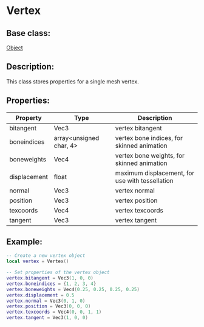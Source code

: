 # Vertex

## Base class:
[Object](Object.md)

## Description:
This class stores properties for a single mesh vertex.

## Properties:
| Property    | Type                           | Description                              |
|-------------|--------------------------------|------------------------------------------|
| bitangent   | Vec3                           | vertex bitangent                         |
| boneindices | array<unsigned char, 4>        | vertex bone indices, for skinned animation|
| boneweights | Vec4                           | vertex bone weights, for skinned animation|
| displacement| float                          | maximum displacement, for use with tessellation|
| normal      | Vec3                           | vertex normal                            |
| position    | Vec3                           | vertex position                          |
| texcoords   | Vec4                           | vertex texcoords                         |
| tangent     | Vec3                           | vertex tangent                           |

## Example:

```lua
-- Create a new vertex object
local vertex = Vertex()

-- Set properties of the vertex object
vertex.bitangent = Vec3(1, 0, 0)
vertex.boneindices = {1, 2, 3, 4}
vertex.boneweights = Vec4(0.25, 0.25, 0.25, 0.25)
vertex.displacement = 0.5
vertex.normal = Vec3(0, 1, 0)
vertex.position = Vec3(0, 0, 0)
vertex.texcoords = Vec4(0, 0, 1, 1)
vertex.tangent = Vec3(1, 0, 0)
```
